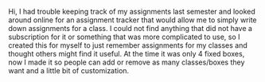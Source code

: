 Hi, I had trouble keeping track of my assignments last semester and looked around online for an assignment tracker that would allow me to simply write down assignments for a class. 
I could not find anything that did not have a subscription for it or something that was more complicated to use, so I created this for myself to just remember assignments for my classes and thought others might find it useful.
At the time it was only 4 fixed boxes, now I made it so people can add or remove as many classes/boxes they want and a little bit of customization.
